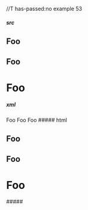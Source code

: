 //T has-passed:no
example 53
##### src
   Foo
---

  Foo
-----

  Foo
  ===
##### xml
<?xml version="1.0" encoding="UTF-8"?>
<!DOCTYPE document SYSTEM "CommonMark.dtd">
<document xmlns="http://commonmark.org/xml/1.0">
  <heading level="2">
    <text>Foo</text>
  </heading>
  <heading level="2">
    <text>Foo</text>
  </heading>
  <heading level="1">
    <text>Foo</text>
  </heading>
</document>
##### html
<h2>Foo</h2>
<h2>Foo</h2>
<h1>Foo</h1>
#####
